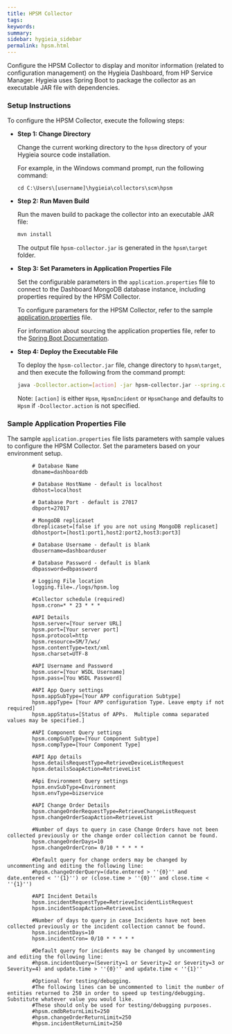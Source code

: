```yaml
---
title: HPSM Collector
tags:
keywords:
summary:
sidebar: hygieia_sidebar
permalink: hpsm.html
---
```

Configure the HPSM Collector to display and monitor information (related to configuration management) on the Hygieia Dashboard, from HP Service Manager. Hygieia uses Spring Boot to package the collector as an executable JAR file with dependencies.

### Setup Instructions

To configure the HPSM Collector, execute the following steps:

*   **Step 1: Change Directory**

	Change the current working directory to the `hpsm` directory of your Hygieia source code installation.

	For example, in the Windows command prompt, run the following command:

	```
	cd C:\Users\[username]\hygieia\collectors\scm\hpsm
	```

*   **Step 2: Run Maven Build**

	Run the maven build to package the collector into an executable JAR file:

	```bash
	mvn install
	```

	The output file `hpsm-collector.jar` is generated in the `hpsm\target` folder.

*   **Step 3: Set Parameters in Application Properties File**

	Set the configurable parameters in the `application.properties` file to connect to the Dashboard MongoDB database instance, including properties required by the HPSM Collector.

	To configure parameters for the HPSM Collector, refer to the sample [application.properties](#sample-application-properties-file) file.

	For information about sourcing the application properties file, refer to the [Spring Boot Documentation](http://docs.spring.io/spring-boot/docs/current-SNAPSHOT/reference/htmlsingle/#boot-features-external-config-application-property-files).

*   **Step 4: Deploy the Executable File**

	To deploy the `hpsm-collector.jar` file, change directory to `hpsm\target`, and then execute the following from the command prompt:

	```bash
	java -Dcollector.action=[action] -jar hpsm-collector.jar --spring.config.name=hpsm --spring.config.location=[path to application.properties file]
	```
	
	Note: ```[action]``` is either ```Hpsm```, ```HpsmIncident``` or ```HpsmChange``` and defaults to ```Hpsm``` if ```-Dcollector.action``` is not specified.

### Sample Application Properties File

The sample `application.properties` file lists parameters with sample values to configure the HPSM Collector. Set the parameters based on your environment setup.

```properties
		# Database Name
		dbname=dashboarddb

		# Database HostName - default is localhost
		dbhost=localhost

		# Database Port - default is 27017
		dbport=27017

		# MongoDB replicaset
		dbreplicaset=[false if you are not using MongoDB replicaset]
		dbhostport=[host1:port1,host2:port2,host3:port3]

		# Database Username - default is blank
		dbusername=dashboarduser

		# Database Password - default is blank
		dbpassword=dbpassword

		# Logging File location
		logging.file=./logs/hpsm.log

		#Collector schedule (required)
		hpsm.cron=* * 23 * * *

		#API Details
		hpsm.server=[Your server URL]
		hpsm.port=[Your server port]
		hpsm.protocol=http
		hpsm.resource=SM/7/ws/
		hpsm.contentType=text/xml
		hpsm.charset=UTF-8

		#API Username and Password
		hpsm.user=[Your WSDL Username]
		hpsm.pass=[You WSDL Password]

		#API App Query settings
		hpsm.appSubType=[Your APP configuration Subtype]
		hpsm.appType= [Your APP configuration Type. Leave empty if not required]
		hpsm.appStatus=[Status of APPs.  Multiple comma separated values may be specified.]

		#API Component Query settings
		hpsm.compSubType=[Your Component Subtype]
		hpsm.compType=[Your Component Type]

		#API App details
		hpsm.detailsRequestType=RetrieveDeviceListRequest
		hpsm.detailsSoapAction=RetrieveList
		
		#Api Environment Query settings
		hpsm.envSubType=Environment
		hpsm.envType=bizservice

		#API Change Order Details
		hpsm.changeOrderRequestType=RetrieveChangeListRequest
		hpsm.changeOrderSoapAction=RetrieveList
		
		#Number of days to query in case Change Orders have not been collected previously or the change order collection cannot be found.
		hpsm.changeOrderDays=10
		hpsm.changeOrderCron= 0/10 * * * * *
		
		#Default query for change orders may be changed by uncommenting and editing the following line:
		#hpsm.changeOrderQuery=(date.entered > ''{0}'' and date.entered < ''{1}'') or (close.time > ''{0}'' and close.time < ''{1}'')

		#API Incident Details
		hpsm.incidentRequestType=RetrieveIncidentListRequest
		hpsm.incidentSoapAction=RetrieveList
		
		#Number of days to query in case Incidents have not been collected previously or the incident collection cannot be found.
		hpsm.incidentDays=10
		hpsm.incidentCron= 0/10 * * * * *
		
		#Default query for incidents may be changed by uncommenting and editing the following line:
		#hpsm.incidentQuery=(Severity=1 or Severity=2 or Severity=3 or Severity=4) and update.time > ''{0}'' and update.time < ''{1}''
		
		#Optional for testing/debugging.
		#The following lines can be uncommented to limit the number of entities returned to 250 in order to speed up testing/debugging.  Substitute whatever value you would like.
		#These should only be used for testing/debugging purposes.
		#hpsm.cmdbReturnLimit=250
		#hpsm.changeOrderReturnLimit=250
		#hpsm.incidentReturnLimit=250		
```
